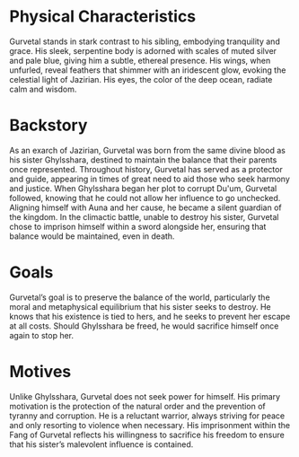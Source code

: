 # Physical Characteristics
Gurvetal stands in stark contrast to his sibling, embodying tranquility and grace. His sleek, serpentine body is adorned with scales of muted silver and pale blue, giving him a subtle, ethereal presence. His wings, when unfurled, reveal feathers that shimmer with an iridescent glow, evoking the celestial light of Jazirian. His eyes, the color of the deep ocean, radiate calm and wisdom.

# Backstory
As an exarch of Jazirian, Gurvetal was born from the same divine blood as his sister Ghylsshara, destined to maintain the balance that their parents once represented. Throughout history, Gurvetal has served as a protector and guide, appearing in times of great need to aid those who seek harmony and justice. When Ghylsshara began her plot to corrupt Du'um, Gurvetal followed, knowing that he could not allow her influence to go unchecked. Aligning himself with Auna and her cause, he became a silent guardian of the kingdom. In the climactic battle, unable to destroy his sister, Gurvetal chose to imprison himself within a sword alongside her, ensuring that balance would be maintained, even in death.

# Goals
Gurvetal’s goal is to preserve the balance of the world, particularly the moral and metaphysical equilibrium that his sister seeks to destroy. He knows that his existence is tied to hers, and he seeks to prevent her escape at all costs. Should Ghylsshara be freed, he would sacrifice himself once again to stop her.

# Motives
Unlike Ghylsshara, Gurvetal does not seek power for himself. His primary motivation is the protection of the natural order and the prevention of tyranny and corruption. He is a reluctant warrior, always striving for peace and only resorting to violence when necessary. His imprisonment within the Fang of Gurvetal reflects his willingness to sacrifice his freedom to ensure that his sister’s malevolent influence is contained.